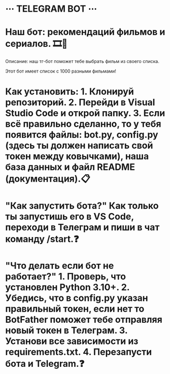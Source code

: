 # ⋯ TELEGRAM BOT ⋯
# Наш бот: рекомендаций фильмов и сериалов. 🎞️🎥

Описание: наш тг-бот поможет тебе выбрать  фильм из своего списка.

Этот бот имеет список с 1000 разными фильмами!

# Как установить: 1. Клонируй репозиторий. 2. Перейди в Visual Studio Code и открой папку. 3. Если всё правильно сделанно, то у тебя появится файлы: bot.py, config.py (здесь ты должен написать свой токен между ковычками), наша база данных и файл README (документация).📋

# "Как запустить бота?" Как только ты запустишь его в VS Code, переходи в Телеграм и пиши в чат команду /start.❓

# "Что делать если бот не работает?" 1. Проверь, что установлен Python 3.10+. 2. Убедись, что в config.py указан правильный токен, если нет то BotFather поможет тебе отправляя новый токен в Телеграм. 3. Установи все зависимости из requirements.txt. 4. Перезапусти бота и Telegram.❓
